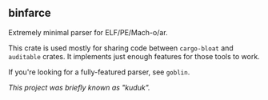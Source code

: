 ## binfarce

Extremely minimal parser for ELF/PE/Mach-o/ar.

This crate is used mostly for sharing code between `cargo-bloat` and `auditable` crates. It implements just enough features for those tools to work.

If you're looking for a fully-featured parser, see `goblin`.

_This project was briefly known as "kuduk"._
